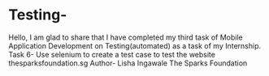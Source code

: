 # Testing-
Hello, I am glad to share that I have completed my third task of Mobile Application  Development on Testing(automated) as a task of my Internship. Task 6- Use selenium to create a test case to test the website thesparksfoundation.sg Author- Lisha Ingawale The​ Sparks Foundation
